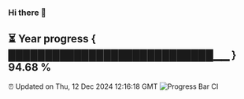 ### Hi there 👋
⏳ Year progress { ████████████████████████████▁▁ } 94.68 %
---
⏰ Updated on Thu, 12 Dec 2024 12:16:18 GMT
![Progress Bar CI](https://github.com/Moyi321/Moyi321/workflows/Progress%20Bar%20CI/badge.svg)
